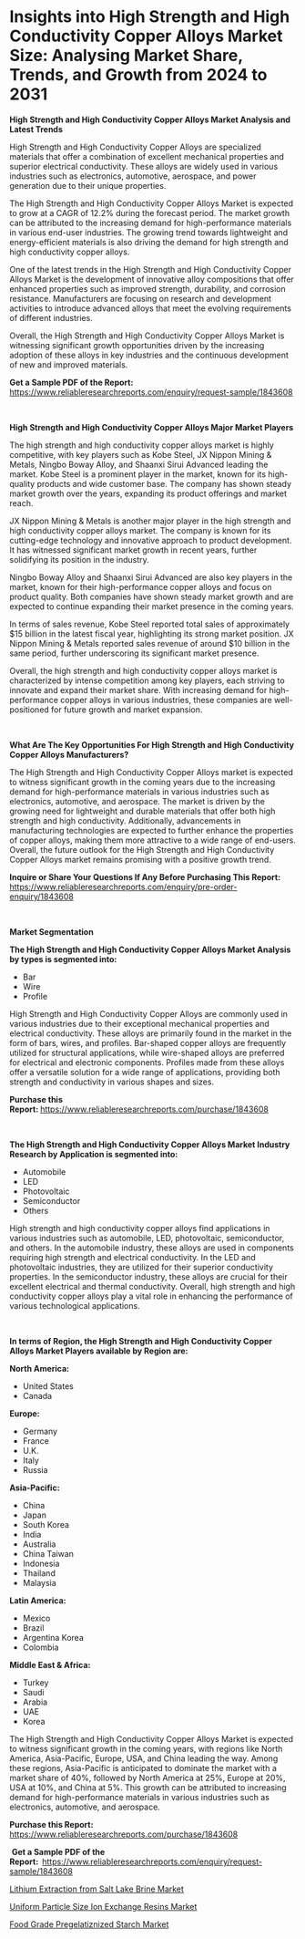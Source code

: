 <p><h1>Insights into High Strength and High Conductivity Copper Alloys Market Size: Analysing Market Share, Trends, and Growth from 2024 to 2031</h1></p><p><strong>High Strength and High Conductivity Copper Alloys Market Analysis and Latest Trends</strong></p>
<p><p>High Strength and High Conductivity Copper Alloys are specialized materials that offer a combination of excellent mechanical properties and superior electrical conductivity. These alloys are widely used in various industries such as electronics, automotive, aerospace, and power generation due to their unique properties.</p><p>The High Strength and High Conductivity Copper Alloys Market is expected to grow at a CAGR of 12.2% during the forecast period. The market growth can be attributed to the increasing demand for high-performance materials in various end-user industries. The growing trend towards lightweight and energy-efficient materials is also driving the demand for high strength and high conductivity copper alloys.</p><p>One of the latest trends in the High Strength and High Conductivity Copper Alloys Market is the development of innovative alloy compositions that offer enhanced properties such as improved strength, durability, and corrosion resistance. Manufacturers are focusing on research and development activities to introduce advanced alloys that meet the evolving requirements of different industries.</p><p>Overall, the High Strength and High Conductivity Copper Alloys Market is witnessing significant growth opportunities driven by the increasing adoption of these alloys in key industries and the continuous development of new and improved materials.</p></p>
<p><strong>Get a Sample PDF of the Report:&nbsp;</strong> <a href="https://www.reliableresearchreports.com/enquiry/request-sample/1843608">https://www.reliableresearchreports.com/enquiry/request-sample/1843608</a></p>
<p>&nbsp;</p>
<p><strong>High Strength and High Conductivity Copper Alloys Major Market Players</strong></p>
<p><p>The high strength and high conductivity copper alloys market is highly competitive, with key players such as Kobe Steel, JX Nippon Mining & Metals, Ningbo Boway Alloy, and Shaanxi Sirui Advanced leading the market. Kobe Steel is a prominent player in the market, known for its high-quality products and wide customer base. The company has shown steady market growth over the years, expanding its product offerings and market reach. </p><p>JX Nippon Mining & Metals is another major player in the high strength and high conductivity copper alloys market. The company is known for its cutting-edge technology and innovative approach to product development. It has witnessed significant market growth in recent years, further solidifying its position in the industry.</p><p>Ningbo Boway Alloy and Shaanxi Sirui Advanced are also key players in the market, known for their high-performance copper alloys and focus on product quality. Both companies have shown steady market growth and are expected to continue expanding their market presence in the coming years.</p><p>In terms of sales revenue, Kobe Steel reported total sales of approximately $15 billion in the latest fiscal year, highlighting its strong market position. JX Nippon Mining & Metals reported sales revenue of around $10 billion in the same period, further underscoring its significant market presence.</p><p>Overall, the high strength and high conductivity copper alloys market is characterized by intense competition among key players, each striving to innovate and expand their market share. With increasing demand for high-performance copper alloys in various industries, these companies are well-positioned for future growth and market expansion.</p></p>
<p>&nbsp;</p>
<p><strong>What Are The Key Opportunities For High Strength and High Conductivity Copper Alloys Manufacturers?</strong></p>
<p><p>The High Strength and High Conductivity Copper Alloys market is expected to witness significant growth in the coming years due to the increasing demand for high-performance materials in various industries such as electronics, automotive, and aerospace. The market is driven by the growing need for lightweight and durable materials that offer both high strength and high conductivity. Additionally, advancements in manufacturing technologies are expected to further enhance the properties of copper alloys, making them more attractive to a wide range of end-users. Overall, the future outlook for the High Strength and High Conductivity Copper Alloys market remains promising with a positive growth trend.</p></p>
<p><strong>Inquire or Share Your Questions If Any Before Purchasing This Report:</strong> <a href="https://www.reliableresearchreports.com/enquiry/pre-order-enquiry/1843608">https://www.reliableresearchreports.com/enquiry/pre-order-enquiry/1843608</a></p>
<p>&nbsp;</p>
<p><strong>Market Segmentation</strong></p>
<p><strong>The High Strength and High Conductivity Copper Alloys Market Analysis by types is segmented into:</strong></p>
<p><ul><li>Bar</li><li>Wire</li><li>Profile</li></ul></p>
<p><p>High Strength and High Conductivity Copper Alloys are commonly used in various industries due to their exceptional mechanical properties and electrical conductivity. These alloys are primarily found in the market in the form of bars, wires, and profiles. Bar-shaped copper alloys are frequently utilized for structural applications, while wire-shaped alloys are preferred for electrical and electronic components. Profiles made from these alloys offer a versatile solution for a wide range of applications, providing both strength and conductivity in various shapes and sizes.</p></p>
<p><strong>Purchase this Report:&nbsp;</strong><a href="https://www.reliableresearchreports.com/purchase/1843608">https://www.reliableresearchreports.com/purchase/1843608</a></p>
<p>&nbsp;</p>
<p><strong>The High Strength and High Conductivity Copper Alloys Market Industry Research by Application is segmented into:</strong></p>
<p><ul><li>Automobile</li><li>LED</li><li>Photovoltaic</li><li>Semiconductor</li><li>Others</li></ul></p>
<p><p>High strength and high conductivity copper alloys find applications in various industries such as automobile, LED, photovoltaic, semiconductor, and others. In the automobile industry, these alloys are used in components requiring high strength and electrical conductivity. In the LED and photovoltaic industries, they are utilized for their superior conductivity properties. In the semiconductor industry, these alloys are crucial for their excellent electrical and thermal conductivity. Overall, high strength and high conductivity copper alloys play a vital role in enhancing the performance of various technological applications.</p></p>
<p>&nbsp;</p>
<p><strong>In terms of Region, the High Strength and High Conductivity Copper Alloys Market Players available by Region are:</strong></p>
<p>
    <p> <strong> North America: </strong>
        <ul>
            <li>United States</li>
            <li>Canada</li>
        </ul>
        </p> 
    <p> <strong> Europe: </strong>
        <ul>
            <li>Germany</li>
            <li>France</li>
            <li>U.K.</li>
            <li>Italy</li>
            <li>Russia</li>
        </ul>
        </p> 
    <p> <strong> Asia-Pacific: </strong>
        <ul>
            <li>China</li>
            <li>Japan</li>
            <li>South Korea</li>
            <li>India</li>
            <li>Australia</li>
            <li>China Taiwan</li>
            <li>Indonesia</li>
            <li>Thailand</li>
            <li>Malaysia</li>
        </ul>
        </p> 
    <p> <strong> Latin America: </strong>
        <ul>
            <li>Mexico</li>
            <li>Brazil</li>
            <li>Argentina Korea</li>
            <li>Colombia</li>
        </ul>
        </p> 
    <p> <strong> Middle East & Africa: </strong>
        <ul>
            <li>Turkey</li>
            <li>Saudi</li>
            <li>Arabia</li>
            <li>UAE</li>
            <li>Korea</li>
        </ul>
    </p>
    </p>
<p><p>The High Strength and High Conductivity Copper Alloys Market is expected to witness significant growth in the coming years, with regions like North America, Asia-Pacific, Europe, USA, and China leading the way. Among these regions, Asia-Pacific is anticipated to dominate the market with a market share of 40%, followed by North America at 25%, Europe at 20%, USA at 10%, and China at 5%. This growth can be attributed to increasing demand for high-performance materials in various industries such as electronics, automotive, and aerospace.</p></p>
<p><strong>Purchase this Report: </strong><a href="https://www.reliableresearchreports.com/purchase/1843608">https://www.reliableresearchreports.com/purchase/1843608</a></p>
<p>&nbsp;<strong>Get a Sample PDF of the Report:&nbsp;&nbsp;</strong><a href="https://www.reliableresearchreports.com/enquiry/request-sample/1843608">https://www.reliableresearchreports.com/enquiry/request-sample/1843608</a></p>
<p><strong></strong></p>
<p><p><a href="https://github.com/lataunyatinikmelvin59ilbd0dv/Market-Research-Report-List-1/blob/main/lithium-extraction-from-salt-lake-brine-market.md">Lithium Extraction from Salt Lake Brine Market</a></p><p><a href="https://github.com/pgtimber/Market-Research-Report-List-1/blob/main/uniform-particle-size-ion-exchange-resins-market.md">Uniform Particle Size Ion Exchange Resins Market</a></p><p><a href="https://cute-banjo-8ca.notion.site/Food-Grade-Pregelatiznized-Starch-Market-Size-Evaluating-its-Market-Trends-Growth-and-Projections-faad438bbaa3428cbdcb1fa50d80c0d6">Food Grade Pregelatiznized Starch Market</a></p></p>